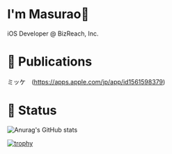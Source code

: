 # I'm Masurao:rocket:

iOS Developer @ BizReach, Inc.

# 🎁 Publications
ミッケ　(https://apps.apple.com/jp/app/id1561598379)

<!--
**masurao3/masurao3** is a ✨ _special_ ✨ repository because its `README.md` (this file) appears on your GitHub profile.

Here are some ideas to get you started:

- 🔭 I’m currently working on ...
- 🌱 I’m currently learning ...
- 👯 I’m looking to collaborate on ...
- 🤔 I’m looking for help with ...
- 💬 Ask me about ...
- 📫 How to reach me: ...
- 😄 Pronouns: ...
- ⚡ Fun fact: ...
-->

# 🌱 Status
![Anurag's GitHub stats](https://github-readme-stats.vercel.app/api?username=masurao3&count_private=true&show_icons=true&theme=dracula)

[![trophy](https://github-profile-trophy.vercel.app/?username=masurao3&margin-w=0&theme=dracula&title=Commit)](https://github.com/ryo-ma/github-profile-trophy)
